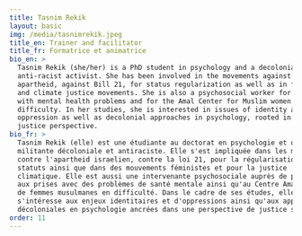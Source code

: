 ```yaml
---
title: Tasnim Rekik
layout: basic
img: /media/tasnimrekik.jpeg
title_en: Trainer and facilitator
title_fr: Formatrice et animatrice
bio_en: >
  Tasnim Rekik (she/her) is a PhD student in psychology and a decolonial and
  anti-racist activist. She has been involved in the movements against Israeli
  apartheid, against Bill 21, for status regularization as well as in feminist
  and climate justice movements. She is also a psychosocial worker for people
  with mental health problems and for the Amal Center for Muslim women in
  difficulty. In her studies, she is interested in issues of identity and
  oppression as well as decolonial approaches in psychology, rooted in a social
  justice perspective.
bio_fr: >
  Tasnim Rekik (elle) est une étudiante au doctorat en psychologie et une
  militante décoloniale et antiraciste. Elle s'est impliquée dans les mouvements
  contre l'apartheid israelien, contre la loi 21, pour la régularisation des
  statuts ainsi que dans des mouvements féministes et pour la justice
  climatique. Elle est aussi une intervenante psychosociale auprès de personnes
  aux prises avec des problèmes de santé mentale ainsi qu'au Centre Amal auprès
  de femmes musulmanes en difficulté. Dans le cadre de ses études, elle
  s'intéresse aux enjeux identitaires et d'oppressions ainsi qu'aux approches
  décoloniales en psychologie ancrées dans une perspective de justice sociale.
order: 11
---
```

